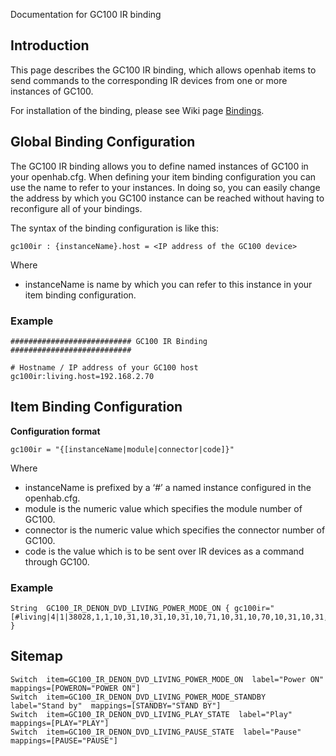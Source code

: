 Documentation for GC100 IR binding

## Introduction
This page describes the GC100 IR binding, which allows openhab items to send commands to the corresponding IR devices from one or more instances of GC100.

For installation of the binding, please see Wiki page [Bindings](https://github.com/openhab/openhab/wiki/Bindings).

## Global Binding Configuration
The GC100 IR binding allows you to define named instances of GC100 in your openhab.cfg. When defining your item binding configuration you can use the name to refer to your instances. In doing so, you can easily change the address by which you GC100 instance can be reached without having to reconfigure all of your bindings.

The syntax of the binding configuration is like this:
```
gc100ir : {instanceName}.host = <IP address of the GC100 device>
```
Where
* instanceName is name by which you can refer to this instance in your item binding configuration.

### Example
```
########################### GC100 IR Binding ###########################
	
# Hostname / IP address of your GC100 host
gc100ir:living.host=192.168.2.70
```

## Item Binding Configuration

**Configuration format**
```
gc100ir = "{[instanceName|module|connector|code]}"
```
Where
* instanceName is prefixed by a ‘#’ a named instance configured in the openhab.cfg.
* module is the numeric value which specifies the module number of GC100.
* connector is the numeric value which specifies the connector number of GC100.
* code is the value which is to be sent over IR devices as a command through GC100.

### Example
```
String	GC100_IR_DENON_DVD_LIVING_POWER_MODE_ON	{ gc100ir="[#living|4|1|38028,1,1,10,31,10,31,10,31,10,71,10,31,10,70,10,31,10,31,10,31,10,70,10,70,10,31,10,71,10,31,10,31,10,1765,10,31,10,31,10,31,10,71,10,31,10,31,10,71,10,70,10,71,10,31,10,31,10,70,10,31,10,71,10,71,10,1685,10,31,10,31,10,31,10,71,10,31,10,71,10,31,10,31,10,31,10,70,10,70,10,31,10,71,10,31,10,31,10,1764]" }
```

## Sitemap
```
Switch 	item=GC100_IR_DENON_DVD_LIVING_POWER_MODE_ON  label="Power ON"  mappings=[POWERON="POWER ON"]
Switch 	item=GC100_IR_DENON_DVD_LIVING_POWER_MODE_STANDBY  label="Stand by"  mappings=[STANDBY="STAND BY"]
Switch 	item=GC100_IR_DENON_DVD_LIVING_PLAY_STATE  label="Play"  mappings=[PLAY="PLAY"]
Switch 	item=GC100_IR_DENON_DVD_LIVING_PAUSE_STATE  label="Pause"  mappings=[PAUSE="PAUSE"]
```